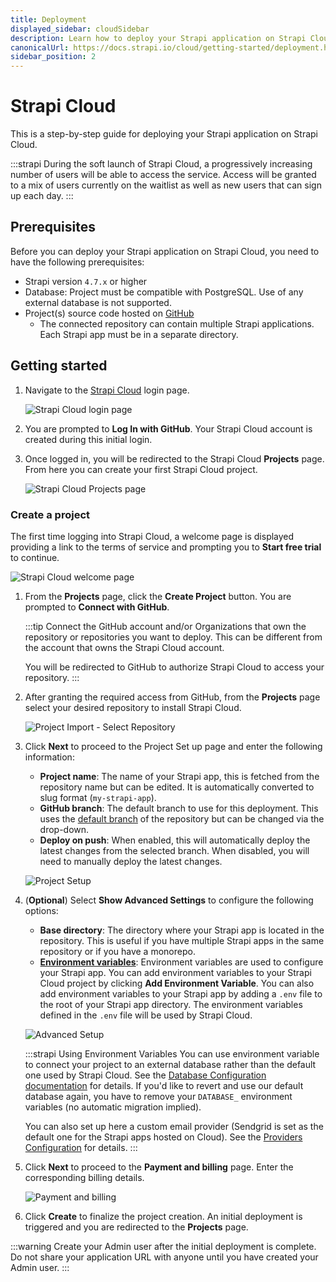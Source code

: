 ```yaml
---
title: Deployment
displayed_sidebar: cloudSidebar
description: Learn how to deploy your Strapi application on Strapi Cloud.
canonicalUrl: https://docs.strapi.io/cloud/getting-started/deployment.html
sidebar_position: 2
---
```


# Strapi Cloud

This is a step-by-step guide for deploying your Strapi application on Strapi Cloud.

:::strapi
During the soft launch of Strapi Cloud, a progressively increasing number of users will be able to access the service. Access will be granted to a mix of users currently on the waitlist as well as new users that can sign up each day.
:::

## Prerequisites

Before you can deploy your Strapi application on Strapi Cloud, you need to have the following prerequisites:

* Strapi version `4.7.x` or higher
* Database: Project must be compatible with PostgreSQL. Use of any external database is not supported.
* Project(s) source code hosted on [GitHub](https://github.com)
    * The connected repository can contain multiple Strapi applications. Each Strapi app must be in a separate directory.

## Getting started

1. Navigate to the [Strapi Cloud](https://cloud.strapi.io) login page.

    ![Strapi Cloud login page](/img/assets/cloud/login.png)

2. You are prompted to **Log In with GitHub**. Your Strapi Cloud account is created during this initial login.

3. Once logged in, you will be redirected to the Strapi Cloud **Projects** page. From here you can create your first Strapi Cloud project.

    ![Strapi Cloud Projects page](/img/assets/cloud/projects_empty.png)

### Create a project

The first time logging into Strapi Cloud, a welcome page is displayed providing a link to the terms of service and prompting you to **Start free trial** to continue.

![Strapi Cloud welcome page](/img/assets/cloud/welcome-screen.png)

1. From the **Projects** page, click the **Create Project** button. You are prompted to **Connect with GitHub**.

    :::tip
    Connect the GitHub account and/or Organizations that own the repository or repositories you want to deploy. This can be different from the account that owns the Strapi Cloud account.

    You will be redirected to GitHub to authorize Strapi Cloud to access your repository.
    :::

2. After granting the required access from GitHub, from the **Projects** page select your desired repository to install Strapi Cloud.

    ![Project Import - Select Repository](/img/assets/cloud/import.png)

3. Click **Next** to proceed to the Project Set up page and enter the following information:
    * **Project name**: The name of your Strapi app, this is fetched from the repository name but can be edited. It is automatically converted to slug format (`my-strapi-app`).
    * **GitHub branch**: The default branch to use for this deployment. This uses the [default branch](https://docs.github.com/en/repositories/configuring-branches-and-merges-in-your-repository/managing-branches-in-your-repository/changing-the-default-branch) of the repository but can be changed via the drop-down.
    * **Deploy on push**: When enabled, this will automatically deploy the latest changes from the selected branch. When disabled, you will need to manually deploy the latest changes.

    ![Project Setup](/img/assets/cloud/setup.png)

4. (**Optional**) Select **Show Advanced Settings** to configure the following options:
    * **Base directory**: The directory where your Strapi app is located in the repository. This is useful if you have multiple Strapi apps in the same repository or if you have a monorepo.
    * [**Environment variables**](/dev-docs/configurations/environment/): Environment variables are used to configure your Strapi app. You can add environment variables to your Strapi Cloud project by clicking **Add Environment Variable**. You can also add environment variables to your Strapi app by adding a `.env` file to the root of your Strapi app directory. The environment variables defined in the `.env` file will be used by Strapi Cloud.

    ![Advanced Setup](/img/assets/cloud/advanced.png)

    :::strapi Using Environment Variables
    You can use environment variable to connect your project to an external database rather than the default one used by Strapi Cloud. See the [Database Configuration documentation](/dev-docs/configurations/database#environment-variables-in-database-configurations) for details. If you'd like to revert and use our default database again, you have to remove your `DATABASE_` environment variables (no automatic migration implied).
    
    You can also set up here a custom email provider (Sendgrid is set as the default one for the Strapi apps hosted on Cloud). See the [Providers Configuration](/dev-docs/providers#configuring-providers) for details.
    :::

5. Click **Next** to proceed to the **Payment and billing** page. Enter the corresponding billing details.

    ![Payment and billing](/img/assets/cloud/billing-info.png)

6. Click **Create** to finalize the project creation. An initial deployment is triggered and you are redirected to the **Projects** page.

:::warning
Create your Admin user after the initial deployment is complete. Do not share your application URL with anyone until you have created your Admin user.
:::
